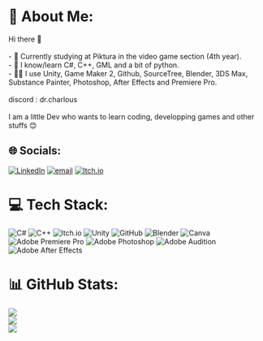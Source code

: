# 💫 About Me:
Hi there 👋<br><br>- 🏫 Currently studying at Piktura in the video game section (4th year).<br>- 🥽 I know/learn C#, C++, GML and a bit of python.<br>- 👨‍💻 I use Unity, Game Maker 2, Github, SourceTree, Blender, 3DS Max, Substance Painter, Photoshop, After Effects and Premiere Pro.<br><br>discord : dr.charlous<br><br>I am a little Dev who wants to learn coding, developping games and other stuffs 😊


## 🌐 Socials:
[![LinkedIn](https://img.shields.io/badge/LinkedIn-%230077B5.svg?logo=linkedin&logoColor=white)](https://linkedin.com/in/https://www.linkedin.com/in/charles-piercourt/) [![email](https://img.shields.io/badge/Email-D14836?logo=gmail&logoColor=white)](mailto:charles-piercourt@outlook.fr) [![Itch.io](https://img.shields.io/badge/itch.io-%23FF0B34.svg?logo=Itch.io&logoColor=white)](https://piercourt-charles.itch.io) 

# 💻 Tech Stack:
![C#](https://img.shields.io/badge/c%23-%23239120.svg?style=for-the-badge&logo=csharp&logoColor=white) ![C++](https://img.shields.io/badge/c++-%2300599C.svg?style=for-the-badge&logo=c%2B%2B&logoColor=white) ![Itch.io](https://img.shields.io/badge/Itch-%23FF0B34.svg?style=for-the-badge&logo=Itch.io&logoColor=white) ![Unity](https://img.shields.io/badge/unity-%23000000.svg?style=for-the-badge&logo=unity&logoColor=white) ![GitHub](https://img.shields.io/badge/github-%23121011.svg?style=for-the-badge&logo=github&logoColor=white) ![Blender](https://img.shields.io/badge/blender-%23F5792A.svg?style=for-the-badge&logo=blender&logoColor=white) ![Canva](https://img.shields.io/badge/Canva-%2300C4CC.svg?style=for-the-badge&logo=Canva&logoColor=white) ![Adobe Premiere Pro](https://img.shields.io/badge/Adobe%20Premiere%20Pro-9999FF.svg?style=for-the-badge&logo=Adobe%20Premiere%20Pro&logoColor=white) ![Adobe Photoshop](https://img.shields.io/badge/adobe%20photoshop-%2331A8FF.svg?style=for-the-badge&logo=adobe%20photoshop&logoColor=white) ![Adobe Audition](https://img.shields.io/badge/Adobe%20Audition-9999FF.svg?style=for-the-badge&logo=Adobe%20Audition&logoColor=white) ![Adobe After Effects](https://img.shields.io/badge/Adobe%20After%20Effects-9999FF.svg?style=for-the-badge&logo=Adobe%20After%20Effects&logoColor=white)
# 📊 GitHub Stats:
![](https://github-readme-stats.vercel.app/api?username=Dr-Charlous&theme=dark&hide_border=false&include_all_commits=true&count_private=true)<br/>
![](https://nirzak-streak-stats.vercel.app/?user=Dr-Charlous&theme=dark&hide_border=false)<br/>
![](https://github-readme-stats.vercel.app/api/top-langs/?username=Dr-Charlous&theme=dark&hide_border=false&include_all_commits=true&count_private=true&layout=compact)

<!-- Proudly created with GPRM ( https://gprm.itsvg.in ) -->

<!-- Proudly created with GPRM ( https://gprm.itsvg.in ) -->

<!--
### Hi there 👋
- 🏫 Currently studying at Piktura in the video game section (4th year).
- 🥽 I know/learn C#, C++, GML and a bit of python.
- 👨‍💻 I use Unity, Game Maker 2, Github, SourceTree, Blender, 3DS Max, Substance Painter, Photoshop, After Effects and Premiere Pro.

itch.io : https://piercourt-charles.itch.io/

mail : charles-piercourt@outlook.fr

discord : dr.charlous

I am a little Dev who wants to learn coding, developping games and other stuffs 😊
Currently studying at Piktura in the video game section (3rd year).
I know/learn C#, C++, GML and a bit of python for the coding languages.
I use Unity, Game Macker 2, Github, SourceTree, 3DS Max, Substance 3D, ZBrush, Photoshop, After Effects and Premiere Pro

I am a little Dev who wants to learn coding, developping games and other stuffs :)

<!--
**Selrahc12/Selrahc12** is a ✨ _special_ ✨ repository because its `README.md` (this file) appears on your GitHub profile.

Here are some ideas to get you started:

- 🔭 I’m currently working on ...
- 🌱 I’m currently learning ...
- 👯 I’m looking to collaborate on ...
- 🤔 I’m looking for help with ...
- 💬 Ask me about ...
- 📫 How to reach me: ...
- 😄 Pronouns: ...
- ⚡ Fun fact: ...
-->
